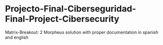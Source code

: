 # Projecto-Final-Ciberseguridad-Final-Project-Cibersecurity
Matrix-Breakout: 2 Morpheus solution with proper documentation in spanish and english
